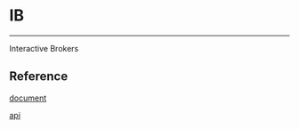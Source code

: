 # IB
------------------

Interactive Brokers


## Reference

[document](http://interactivebrokers.github.io/tws-api)

[api](https://www.interactivebrokers.com/en/software/api/api.htm)
